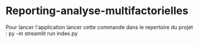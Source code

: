 # Reporting-analyse-multifactorielles
Pour lancer l'application lancer cette commande dans le repertoire du projet :
py -m streamlit run index.py
